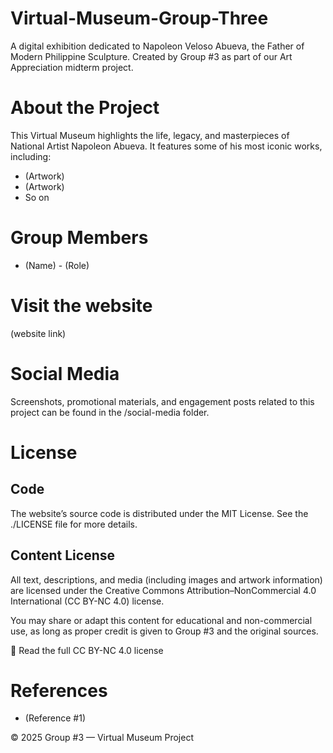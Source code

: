 # Virtual-Museum-Group-Three
A digital exhibition dedicated to Napoleon Veloso Abueva, the Father of Modern Philippine Sculpture.
Created by Group #3 as part of our Art Appreciation midterm project.


# About the Project
This Virtual Museum highlights the life, legacy, and masterpieces of National Artist Napoleon Abueva.
It features some of his most iconic works, including:
* (Artwork)
* (Artwork)
* So on



# Group Members
* (Name) - (Role)

# Visit the website
(website link)

# Social Media
Screenshots, promotional materials, and engagement posts related to this project can be found in the /social-media folder.

# License
## Code
The website’s source code is distributed under the MIT License.
See the ./LICENSE file for more details.

## Content License

All text, descriptions, and media (including images and artwork information) are licensed under the
Creative Commons Attribution–NonCommercial 4.0 International (CC BY-NC 4.0) license.

You may share or adapt this content for educational and non-commercial use,
as long as proper credit is given to Group #3 and the original sources.

🔗 Read the full CC BY-NC 4.0 license

# References
* (Reference #1)

© 2025 Group #3 — Virtual Museum Project

